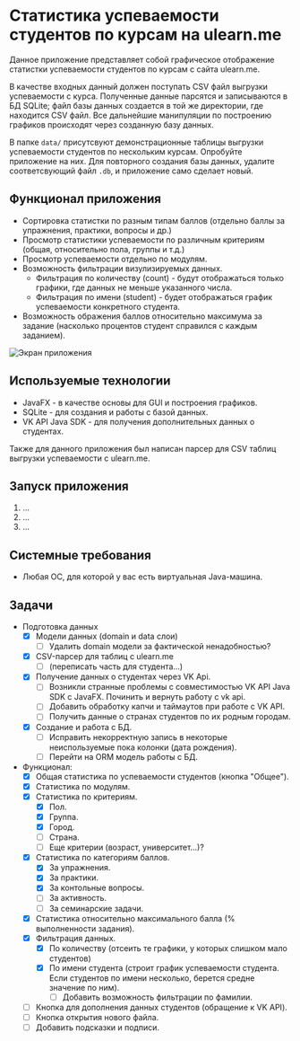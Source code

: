 # Статистика успеваемости студентов по курсам на ulearn.me
Данное приложение представляет собой графическое отображение статистки успеваемости студентов по курсам с сайта ulearn.me.

В качестве входных данный должен поступать CSV файл выгрузки успеваемости с курса. Полученные данные парсятся и записываются в БД SQLite; файл базы данных создается в той же директории, где находится CSV файл. Все дальнейшие манипуляции по построению графиков происходят через созданную базу данных.  

В папке `data/` присутсвуют демонстрационные таблицы выгрузки успеваемости студентов по нескольким курсам. Опробуйте приложение на них. Для повторного создания базы данных, удалите соответсвующий файл `.db`, и приложение само сделает новый.

## Функционал приложения

- Сортировка статистки по разным типам баллов (отдельно баллы за упражнения, практики, вопросы и др.)
- Просмотр статистики успеваемости по различным критериям (общая, относительно пола, группы и т.д.)
- Просмотр успеваемости отдельно по модулям.
- Возможность фильтрации визулизируемых данных.
  - Фильтрация по количеству (count) - будут отображаться только графики, где данных не меньше указанного числа.
  - Фильтрация по имени (student) - будет отображаться график успеваемости конкретного студента.
- Возможность ображения баллов относительно максимума за задание (насколько процентов студент справился с каждым заданием).

![Экран приложения](https://github.com/user-attachments/assets/0538735f-a39f-4076-8405-5e6ab1f60d44)

## Используемые технологии

- JavaFX - в качестве основы для GUI и построения графиков.
- SQLite - для создания и работы с базой данных.
- VK API Java SDK - для получения дополнительных данных о студентах.

Также для данного приложения был написан парсер для CSV таблиц выгрузки успеваемости с ulearn.me. 

## Запуск приложения

1. ...
2. ...
3. ...

## Системные требования

- Любая ОС, для которой у вас есть виртуальная Java-машина.

## Задачи

- Подготовка данных
  - [x] Модели данных (domain и data слои)
    - [ ] Удалить domain модели за фактической ненадобностью? 
  - [x] CSV-парсер для таблиц с ulearn.me
    - [ ] (переписать часть для студента...)
  - [x] Получение данных о студентах через VK Api.
    - [ ] Возникли странные проблемы с совместимостью VK API Java SDK с JavaFX. Починить и вернуть работу с vk api.
    - [ ] Добавить обработку капчи и таймаутов при работе с VK API.
    - [ ] Получить данные о странах студентов по их родным городам.
  - [x] Создание и работа с БД.
    - [ ] Исправить некорректную запись в некоторые неиспользуемые пока колонки (дата рождения).
    - [ ] Перейти на ORM модель работы с БД.

- Функционал:
	- [x] Общая статистика по успеваемости студентов (кнопка "Общее").
    - [x] Статистика по модулям.
	- [x] Статистика по критериям.
		- [x] Пол.
        - [x] Группа.
        - [x] Город.
        - [ ] Страна.
        - [ ] Еще критерии (возраст, университет...)?
	- [x] Статистика по категориям баллов.
      - [x] За упражнения.
      - [x] За практики.
      - [x] За контольные вопросы.
      - [ ] За активность.
      - [ ] За семинарские задачи.
	- [x] Статистика относительно максимального балла (% выполненности задания).
	- [x] Фильтрация данных.
      - [x] По количеству (отсеить те графики, у которых слишком мало студентов) 
      - [x] По имени студента (строит график успеваемости студента. Если студентов по имени несколько, берется средне значение по ним).
        - [ ] Добавить возможность фильтрации по фамилии.
	- [ ] Кнопка для дополнения данных студентов (обращение к VK API).
    - [ ] Кнопка открытия нового файла.
    - [ ] Добавить подсказки и подписи.